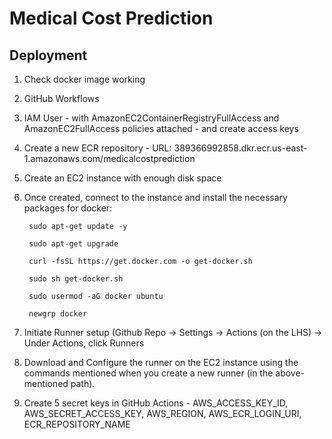 # Medical Cost Prediction

## Deployment
1) Check docker image working
2) GitHub Workflows
3) IAM User - with AmazonEC2ContainerRegistryFullAccess and AmazonEC2FullAccess policies attached - and create access keys
4) Create a new ECR repository - URL: 389366992858.dkr.ecr.us-east-1.amazonaws.com/medicalcostprediction
5) Create an EC2 instance with enough disk space
6) Once created, connect to the instance and install the necessary packages for docker:

        sudo apt-get update -y

        sudo apt-get upgrade
        
        curl -fsSL https://get.docker.com -o get-docker.sh
        
        sudo sh get-docker.sh
        
        sudo usermod -aG docker ubuntu
        
        newgrp docker 

7) Initiate Runner setup (Github Repo -> Settings -> Actions (on the LHS) -> Under Actions, click Runners
8) Download and Configure the runner on the EC2 instance using the commands mentioned when you create a new runner (in the above-mentioned path).
9) Create 5 secret keys in GitHub Actions - AWS_ACCESS_KEY_ID, AWS_SECRET_ACCESS_KEY, AWS_REGION, AWS_ECR_LOGIN_URI, ECR_REPOSITORY_NAME
